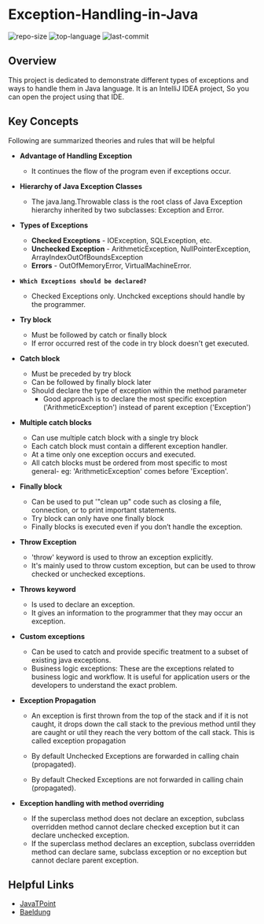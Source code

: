 # Exception-Handling-in-Java
![repo-size](https://img.shields.io/github/repo-size/RandulaTharaka/Data-Structure-and-Algorithms) 
![top-language](https://img.shields.io/github/languages/top/RandulaTharaka/Data-Structure-and-Algorithms) 
![last-commit](https://img.shields.io/github/last-commit/RandulaTharaka/Data-Structure-and-Algorithms) 

## Overview 
This project is dedicated to demonstrate different types of exceptions and ways to handle them in Java language. It is an IntelliJ IDEA project, So you can open the project using that IDE.

## Key Concepts

Following are summarized theories and rules that will be helpful

- **Advantage of Handling Exception** 
  - It continues the flow of the program even if exceptions occur. 
- **Hierarchy of Java Exception Classes** 
  - The java.lang.Throwable class is the root class of Java Exception hierarchy inherited by two subclasses: Exception and Error.
		
- **Types of Exceptions**
  - **Checked Exceptions**
		- IOException, SQLException, etc.
  - **Unchecked Exception**
		- ArithmeticException, NullPointerException, ArrayIndexOutOfBoundsException
  - **Errors** 
		- OutOfMemoryError, VirtualMachineError.
		
- **`Which Exceptions should be declared?`**
	- Checked Exceptions only. Unchcked exceptions should handle by the programmer.

- **Try block**
	- Must be followed by catch or finally block
	- If error occurred rest of the code in try block doesn't get executed.
  
- **Catch block**
	- Must be preceded by try block 
	- Can be followed by finally block later
	- Should declare the type of exception within the method parameter
		- Good approach is to declare the most specific exception ('ArithmeticException') instead of parent exception ('Exception')
			
- **Multiple catch blocks** 
	- Can use multiple catch block with a single try block
	- Each catch block must contain a different exception handler. 
	- At a time only one exception occurs and executed. 
	- All catch blocks must be ordered from most specific to most general- eg: 'ArithmeticException' comes before  'Exception'.
	
- **Finally block**
	- Can be used to put '"clean up" code such as closing a file, connection,  or to print important statements. 
	- Try block can only have one finally block
	- Finally blocks is executed even if you don’t handle the exception. 
		
- **Throw Exception**
	- 'throw' keyword is used to throw an exception explicitly. 
	- It's mainly used to throw custom exception, but can be used to throw checked or unchecked exceptions. 

		
- **Throws keyword** 
	- Is used to declare an exception. 
	- It gives an information to the programmer that they may occur an exception. 
		
- **Custom exceptions**
	- Can be used to catch and provide specific treatment to a subset of existing java exceptions.
	- Business logic exceptions: These are the exceptions related to business logic and workflow. It is useful for application users or the developers to understand the exact problem. 
		
- **Exception Propagation** 
  	- An exception is first thrown from the top of the stack and if it is not caught, it drops down the call stack to the previous method until they are caught or util they reach the very bottom of the call stack. This is called exception propagation
		
	- By default Unchecked Exceptions are forwarded in calling chain (propagated).
	- By default Checked Exceptions are not forwarded in calling chain (propagated). 
		
- **Exception handling with method overriding**
	- If the superclass method does not declare an exception, subclass overridden method cannot declare checked exception but it can declare unchecked exception.
	- If the superclass method declares an exception, subclass overridden method can declare same, subclass exception or no exception but cannot declare parent exception. 
	
## Helpful Links
		
* [JavaTPoint](https://www.javatpoint.com/exception-handling-in-java)
* [Baeldung](https://www.baeldung.com/java-exceptions)
